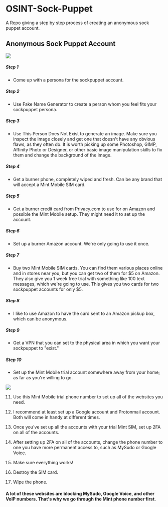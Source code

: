 # OSINT-Sock-Puppet
A Repo giving a step by step process of creating an anonymous sock puppet account.

## Anonymous Sock Puppet Account
<img src="https://github.com/Marx-wrld/OSINT-Sock-Puppet/assets/105711066/e2d57377-2c69-477d-ba31-5bb9b6343ada.png" align="center" />

##### Step 1

- Come up with a persona for the sockpuppet account.

##### Step 2

- Use Fake Name Generator to create a person whom you feel fits your sockpuppet persona.

##### Step 3

- Use This Person Does Not Exist to generate an image. Make sure you inspect the image closely and get one that doesn't have any obvious flaws, as they often do. It is worth picking up some Photoshop, GIMP, Affinity Photo or Designer, or other basic image manipulation skills to fix them and change the background of the image.

##### Step 4

- Get a burner phone, completely wiped and fresh. Can be any brand that will accept a Mint Mobile SIM card.

##### Step 5

- Get a burner credit card from Privacy.com to use for on Amazon and possible the Mint Mobile setup. They might need it to set up the account.

##### Step 6

- Set up a burner Amazon account. We're only going to use it once.

##### Step 7

- Buy two Mint Mobile SIM cards. You can find them various places online and in stores near you, but you can get two of them for $5 on Amazon. They also give you 1 week free trial with something like 100 text messages, which we're going to use. This gives you two cards for two sockpuppet accounts for only $5.

##### Step 8
- I like to use Amazon to have the card sent to an Amazon pickup box, which can be anonymous.

##### Step 9

- Get a VPN that you can set to the physical area in which you want your sockpuppet to "exist."

##### Step 10

- Set up the Mint Mobile trial account somewhere away from your home; as far as you're willing to go.


<img src="https://github.com/Marx-wrld/OSINT-Sock-Puppet/assets/105711066/79b609cd-6405-41bf-8460-28eee95ff47e.png" align="center" />


11. Use this Mint Mobile trial phone number to set up all of the websites you need.

12. I recommend at least set up a Google account and Protonmail account. Both will come in handy at different times.

13. Once you've set up all the accounts with your trial Mint SIM, set up 2FA on all of the accounts.

14. After setting up 2FA on all of the accounts, change the phone number to one you have more permanent access to, such as MySudo or Google Voice.

15. Make sure everything works!

16. Destroy the SIM card.

17. Wipe the phone.


#### A lot of these websites are blocking MySudo, Google Voice, and other VoIP numbers. That's why we go through the Mint phone number first.
